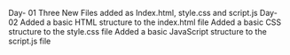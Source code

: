 Day- 01 
Three New Files added as Index.html, style.css and script.js
Day- 02 
Added a basic HTML structure to the index.html file
Added a basic CSS structure to the style.css file
Added a basic JavaScript structure to the script.js file
